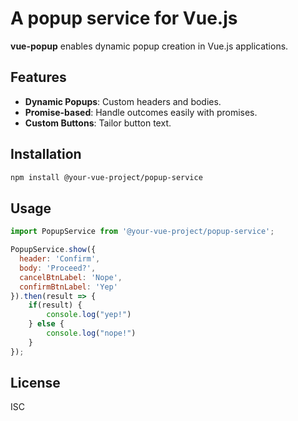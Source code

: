 # A popup service for Vue.js

**vue-popup** enables dynamic popup creation in Vue.js applications.

## Features

- **Dynamic Popups**: Custom headers and bodies.
- **Promise-based**: Handle outcomes easily with promises.
- **Custom Buttons**: Tailor button text.

## Installation

```bash
npm install @your-vue-project/popup-service
```

## Usage
```javascript
import PopupService from '@your-vue-project/popup-service';

PopupService.show({
  header: 'Confirm',
  body: 'Proceed?',
  cancelBtnLabel: 'Nope',
  confirmBtnLabel: 'Yep'
}).then(result => {
    if(result) {
        console.log("yep!")
    } else {
        console.log("nope!")
    }
});
```

## License
ISC